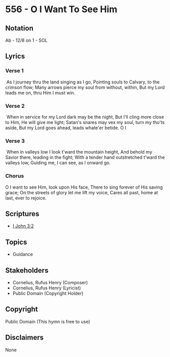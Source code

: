 # 556 - O I Want To See Him

## Notation

Ab - 12/8 on 1 - SOL

## Lyrics

### Verse 1

 As I journey thru the land singing as I go, Pointing souls to Calvary, to the crimson flow; Many arrows pierce my soul from without, within, But my Lord leads me on, thru Him I must win.

### Verse 2

 When in service for my Lord dark may be the night, But I'll cling more close to Him, He will give me light; Satan's snares may vex my soul, turn my tho'ts aside, But my Lord goes ahead, leads whate'er betide. O I 

### Verse 3

 When in valleys low I look t'ward the mountain height, And behold my Savior there, leading in the fight; With a tender hand outstretched t'ward the valleys low, Guiding me, I can see, as I onward go. 

### Chorus

O I want to see Him, look upon His face, There to sing forever of His saving grace; On the streets of glory let me lift my voice, Cares all past, home at last, ever to rejoice. 


## Scriptures

- [I John 3:2](https://www.biblegateway.com/passage/?search=I%20John%203%3A2)

## Topics

- Guidance

## Stakeholders

- Cornelius, Rufus Henry (Composer)
- Cornelius, Rufus Henry (Lyricist)
- Public Domain (Copyright Holder)

## Copyright

Public Domain
(This hymn is free to use)

## Disclaimers

None

